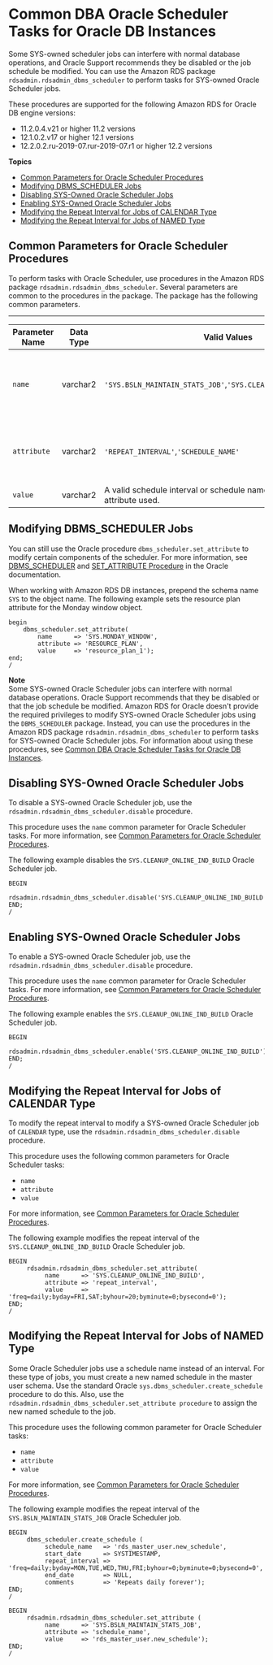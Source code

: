 # Common DBA Oracle Scheduler Tasks for Oracle DB Instances<a name="Appendix.Oracle.CommonDBATasks.Scheduler"></a>

Some SYS\-owned scheduler jobs can interfere with normal database operations, and Oracle Support recommends they be disabled or the job schedule be modified\. You can use the Amazon RDS package `rdsadmin.rdsadmin_dbms_scheduler` to perform tasks for SYS\-owned Oracle Scheduler jobs\.

These procedures are supported for the following Amazon RDS for Oracle DB engine versions:
+ 11\.2\.0\.4\.v21 or higher 11\.2 versions
+ 12\.1\.0\.2\.v17 or higher 12\.1 versions
+ 12\.2\.0\.2\.ru\-2019\-07\.rur\-2019\-07\.r1 or higher 12\.2 versions

**Topics**
+ [Common Parameters for Oracle Scheduler Procedures](#Appendix.Oracle.CommonDBATasks.Scheduler.CommonParameters)
+ [Modifying DBMS\_SCHEDULER Jobs](#Appendix.Oracle.CommonDBATasks.ModifyScheduler)
+ [Disabling SYS\-Owned Oracle Scheduler Jobs](#Appendix.Oracle.CommonDBATasks.Scheduler.Disabling)
+ [Enabling SYS\-Owned Oracle Scheduler Jobs](#Appendix.Oracle.CommonDBATasks.Scheduler.Enabling)
+ [Modifying the Repeat Interval for Jobs of CALENDAR Type](#Appendix.Oracle.CommonDBATasks.Scheduler.Modifying_Calendar)
+ [Modifying the Repeat Interval for Jobs of NAMED Type](#Appendix.Oracle.CommonDBATasks.Scheduler.Modifying_Named)

## Common Parameters for Oracle Scheduler Procedures<a name="Appendix.Oracle.CommonDBATasks.Scheduler.CommonParameters"></a>

To perform tasks with Oracle Scheduler, use procedures in the Amazon RDS package `rdsadmin.rdsadmin_dbms_scheduler`\. Several parameters are common to the procedures in the package\. The package has the following common parameters\.


****  

| Parameter Name | Data Type | Valid Values | Default | Required | Description | 
| --- | --- | --- | --- | --- | --- | 
| `name` | varchar2 | `'SYS.BSLN_MAINTAIN_STATS_JOB'`,`'SYS.CLEANUP_ONLINE_IND_BUILD'`  | — | Yes |  The name of the job to modify\.  Currently, you can only modify `SYS.CLEANUP_ONLINE_IND_BUILD` and `SYS.BSLN_MAINTAIN_STATS_JOB` jobs\.   | 
| `attribute` | varchar2 | `'REPEAT_INTERVAL'`,`'SCHEDULE_NAME'` | – | Yes |  Attribute to modify\. To modify the repeat interval for the job, specify `'REPEAT_INTERVAL'`\. To modify the schedule name for the job, specify `'SCHEDULE_NAME'`\.  | 
| `value` | varchar2 | A valid schedule interval or schedule name, depending on attribute used\. | – | Yes |  The new value of the attribute\.  | 

## Modifying DBMS\_SCHEDULER Jobs<a name="Appendix.Oracle.CommonDBATasks.ModifyScheduler"></a>

You can still use the Oracle procedure `dbms_scheduler.set_attribute` to modify certain components of the scheduler\. For more information, see [DBMS\_SCHEDULER](https://docs.oracle.com/database/121/ARPLS/d_sched.htm#ARPLS72235) and [SET\_ATTRIBUTE Procedure](https://docs.oracle.com/database/121/ARPLS/d_sched.htm#ARPLS72399) in the Oracle documentation\. 

When working with Amazon RDS DB instances, prepend the schema name `SYS` to the object name\. The following example sets the resource plan attribute for the Monday window object\. 

```
begin
    dbms_scheduler.set_attribute(
        name      => 'SYS.MONDAY_WINDOW',
        attribute => 'RESOURCE_PLAN',
        value     => 'resource_plan_1');
end;
/
```

**Note**  
Some SYS\-owned Oracle Scheduler jobs can interfere with normal database operations\. Oracle Support recommends that they be disabled or that the job schedule be modified\. Amazon RDS for Oracle doesn't provide the required privileges to modify SYS\-owned Oracle Scheduler jobs using the `DBMS_SCHEDULER` package\. Instead, you can use the procedures in the Amazon RDS package `rdsadmin.rdsadmin_dbms_scheduler` to perform tasks for SYS\-owned Oracle Scheduler jobs\. For information about using these procedures, see [Common DBA Oracle Scheduler Tasks for Oracle DB Instances](#Appendix.Oracle.CommonDBATasks.Scheduler)\.

## Disabling SYS\-Owned Oracle Scheduler Jobs<a name="Appendix.Oracle.CommonDBATasks.Scheduler.Disabling"></a>

To disable a SYS\-owned Oracle Scheduler job, use the `rdsadmin.rdsadmin_dbms_scheduler.disable` procedure\. 

This procedure uses the `name` common parameter for Oracle Scheduler tasks\. For more information, see [Common Parameters for Oracle Scheduler Procedures](#Appendix.Oracle.CommonDBATasks.Scheduler.CommonParameters)\.

The following example disables the `SYS.CLEANUP_ONLINE_IND_BUILD` Oracle Scheduler job\.

```
BEGIN
   rdsadmin.rdsadmin_dbms_scheduler.disable('SYS.CLEANUP_ONLINE_IND_BUILD');
END;
/
```

## Enabling SYS\-Owned Oracle Scheduler Jobs<a name="Appendix.Oracle.CommonDBATasks.Scheduler.Enabling"></a>

To enable a SYS\-owned Oracle Scheduler job, use the `rdsadmin.rdsadmin_dbms_scheduler.disable` procedure\.

This procedure uses the `name` common parameter for Oracle Scheduler tasks\. For more information, see [Common Parameters for Oracle Scheduler Procedures](#Appendix.Oracle.CommonDBATasks.Scheduler.CommonParameters)\.

The following example enables the `SYS.CLEANUP_ONLINE_IND_BUILD` Oracle Scheduler job\.

```
BEGIN
   rdsadmin.rdsadmin_dbms_scheduler.enable('SYS.CLEANUP_ONLINE_IND_BUILD');
END;
/
```

## Modifying the Repeat Interval for Jobs of CALENDAR Type<a name="Appendix.Oracle.CommonDBATasks.Scheduler.Modifying_Calendar"></a>

To modify the repeat interval to modify a SYS\-owned Oracle Scheduler job of `CALENDAR` type, use the `rdsadmin.rdsadmin_dbms_scheduler.disable` procedure\.

This procedure uses the following common parameters for Oracle Scheduler tasks:
+ `name`
+ `attribute`
+ `value`

For more information, see [Common Parameters for Oracle Scheduler Procedures](#Appendix.Oracle.CommonDBATasks.Scheduler.CommonParameters)\.

The following example modifies the repeat interval of the `SYS.CLEANUP_ONLINE_IND_BUILD` Oracle Scheduler job\.

```
BEGIN
     rdsadmin.rdsadmin_dbms_scheduler.set_attribute(
          name      => 'SYS.CLEANUP_ONLINE_IND_BUILD', 
          attribute => 'repeat_interval', 
          value     => 'freq=daily;byday=FRI,SAT;byhour=20;byminute=0;bysecond=0');
END;
/
```

## Modifying the Repeat Interval for Jobs of NAMED Type<a name="Appendix.Oracle.CommonDBATasks.Scheduler.Modifying_Named"></a>

Some Oracle Scheduler jobs use a schedule name instead of an interval\. For these type of jobs, you must create a new named schedule in the master user schema\. Use the standard Oracle `sys.dbms_scheduler.create_schedule` procedure to do this\. Also, use the `rdsadmin.rdsadmin_dbms_scheduler.set_attribute procedure` to assign the new named schedule to the job\. 

This procedure uses the following common parameter for Oracle Scheduler tasks:
+ `name`
+ `attribute`
+ `value`

For more information, see [Common Parameters for Oracle Scheduler Procedures](#Appendix.Oracle.CommonDBATasks.Scheduler.CommonParameters)\.

The following example modifies the repeat interval of the `SYS.BSLN_MAINTAIN_STATS_JOB` Oracle Scheduler job\.

```
BEGIN
     dbms_scheduler.create_schedule (
          schedule_name   => 'rds_master_user.new_schedule',
          start_date      => SYSTIMESTAMP,
          repeat_interval => 'freq=daily;byday=MON,TUE,WED,THU,FRI;byhour=0;byminute=0;bysecond=0',
          end_date        => NULL,
          comments        => 'Repeats daily forever');
END;
/
 
BEGIN
     rdsadmin.rdsadmin_dbms_scheduler.set_attribute (
          name      => 'SYS.BSLN_MAINTAIN_STATS_JOB', 
          attribute => 'schedule_name',
          value     => 'rds_master_user.new_schedule');
END;
/
```